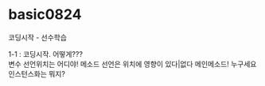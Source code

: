 # basic0824
코딩시작 - 선수학습

1-1 : 코딩시작. 어떻게???<br>
변수 선언위치는 어디야!
메소드 선언은 위치에 영향이 있다|없다
메인메소드! 누구세요
인스턴스화는 뭐지?

